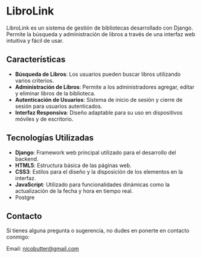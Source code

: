 # LibroLink

LibroLink es un sistema de gestión de bibliotecas desarrollado con Django. Permite la búsqueda y administración de libros a través de una interfaz web intuitiva y fácil de usar.

## Características

- **Búsqueda de Libros**: Los usuarios pueden buscar libros utilizando varios criterios.
- **Administración de Libros**: Permite a los administradores agregar, editar y eliminar libros de la biblioteca.
- **Autenticación de Usuarios**: Sistema de inicio de sesión y cierre de sesión para usuarios autenticados.
- **Interfaz Responsiva**: Diseño adaptable para su uso en dispositivos móviles y de escritorio.

## Tecnologías Utilizadas

- **Django**: Framework web principal utilizado para el desarrollo del backend.
- **HTML5**: Estructura básica de las páginas web.
- **CSS3**: Estilos para el diseño y la disposición de los elementos en la interfaz.
- **JavaScript**: Utilizado para funcionalidades dinámicas como la actualización de la fecha y hora en tiempo real.
- Postgre


## Contacto

Si tienes alguna pregunta o sugerencia, no dudes en ponerte en contacto conmigo:

Email: nicobutter@gmail.com

